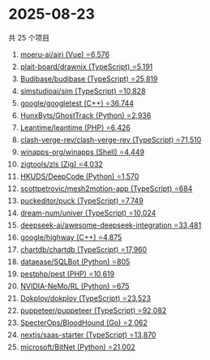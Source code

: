 # 2025-08-23

共 25 个项目

<!-- BEGIN GITHUB -->
<!-- 最后更新时间 2025-08-23 19:06:47 +0800 -->
1. [moeru-ai/airi (Vue) ⭐6,576](https://github.com/moeru-ai/airi)
1. [plait-board/drawnix (TypeScript) ⭐5,191](https://github.com/plait-board/drawnix)
1. [Budibase/budibase (TypeScript) ⭐25,819](https://github.com/Budibase/budibase)
1. [simstudioai/sim (TypeScript) ⭐10,828](https://github.com/simstudioai/sim)
1. [google/googletest (C++) ⭐36,744](https://github.com/google/googletest)
1. [HunxByts/GhostTrack (Python) ⭐2,936](https://github.com/HunxByts/GhostTrack)
1. [Leantime/leantime (PHP) ⭐6,426](https://github.com/Leantime/leantime)
1. [clash-verge-rev/clash-verge-rev (TypeScript) ⭐71,510](https://github.com/clash-verge-rev/clash-verge-rev)
1. [winapps-org/winapps (Shell) ⭐4,449](https://github.com/winapps-org/winapps)
1. [zigtools/zls (Zig) ⭐4,032](https://github.com/zigtools/zls)
1. [HKUDS/DeepCode (Python) ⭐1,570](https://github.com/HKUDS/DeepCode)
1. [scottpetrovic/mesh2motion-app (TypeScript) ⭐684](https://github.com/scottpetrovic/mesh2motion-app)
1. [puckeditor/puck (TypeScript) ⭐7,749](https://github.com/puckeditor/puck)
1. [dream-num/univer (TypeScript) ⭐10,024](https://github.com/dream-num/univer)
1. [deepseek-ai/awesome-deepseek-integration ⭐33,481](https://github.com/deepseek-ai/awesome-deepseek-integration)
1. [google/highway (C++) ⭐4,875](https://github.com/google/highway)
1. [chartdb/chartdb (TypeScript) ⭐17,960](https://github.com/chartdb/chartdb)
1. [dataease/SQLBot (Python) ⭐805](https://github.com/dataease/SQLBot)
1. [pestphp/pest (PHP) ⭐10,619](https://github.com/pestphp/pest)
1. [NVIDIA-NeMo/RL (Python) ⭐675](https://github.com/NVIDIA-NeMo/RL)
1. [Dokploy/dokploy (TypeScript) ⭐23,523](https://github.com/Dokploy/dokploy)
1. [puppeteer/puppeteer (TypeScript) ⭐92,082](https://github.com/puppeteer/puppeteer)
1. [SpecterOps/BloodHound (Go) ⭐2,062](https://github.com/SpecterOps/BloodHound)
1. [nextjs/saas-starter (TypeScript) ⭐13,870](https://github.com/nextjs/saas-starter)
1. [microsoft/BitNet (Python) ⭐21,002](https://github.com/microsoft/BitNet)
<!-- END GITHUB -->